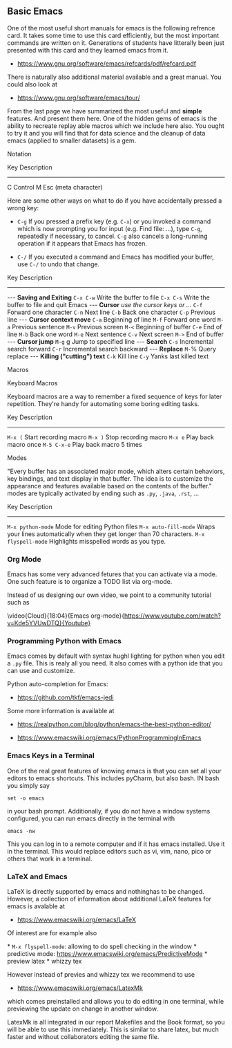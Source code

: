 Basic Emacs
-----------



One of the most useful short manuals for emacs is the following refrence
card. It takes some time to use this card efficiently, but the most
important commands are written on it. Generations of students have
litterally been just presented with this card and they learned emacs
from it.

-   <https://www.gnu.org/software/emacs/refcards/pdf/refcard.pdf>

There is naturally also additional material available and a great
manual. You could also look at

-   <https://www.gnu.org/software/emacs/tour/>

From the last page we have summarized the most useful and **simple**
features. And present them here. One of the hidden gems of emacs is the
ability to recreate replay able macros which we include here also. You
ought to try it and you will find that for data science and the cleanup
of data emacs (applied to smaller datasets) is a gem.

Notation

  Key   Description
  ----- ----------------------
  C     Control
  M     Esc (meta character)

Here are some other ways on what to do if you have accidentally pressed
a wrong key:

-   `C-g` If you pressed a prefix key (e.g. `C-x`) or you invoked a
    command which is now prompting you for input (e.g. Find file: ...),
    type `C-g`, repeatedly if necessary, to cancel. `C-g` also cancels a
    long-running operation if it appears that Emacs has frozen.

-   `C-/` If you executed a command and Emacs has modified your buffer,
    use `C-/` to undo that change.


  Key         Description
  ----------- -----------------------------------------
  ---         **Saving and Exiting**
  `C-x C-w`   Write the buffer to file
  `C-x C-s`   Write the buffer to file and quit Emacs
  ---         **Cursor** *use the cursor keys or ...*
  `C-f`       Forward one character
  `C-n`       Next line
  `C-b`       Back one character
  `C-p`       Previous line
   ---        **Cursor context move**
  `C-a`       Beginning of line
  `M-f`       Forward one word
  `M-a`       Previous sentence
  `M-v`       Previous screen
  `M-<`       Beginning of buffer
  `C-e`       End of line
  `M-b`       Back one word
  `M-e`       Next sentence
  `C-v`       Next screen
  `M->`       End of buffer
   ---        **Cursor jump**
  `M-g` g     Jump to specified line
   ---        **Search**
  `C-s`       Incremental search forward
  `C-r`       Incremental search backward
   ---        **Replace**
  `M-`%       Query replace
   ---        **Killing ("cutting") text**
  `C-k`       Kill line
  `C-y`       Yanks last killed text

Macros

Keyboard Macros

Keyboard macros are a way to remember a fixed sequence of keys for later
repetition. They're handy for automating some boring editing tasks.

  Key           Description
  ------------- -------------------------
  `M-x (`       Start recording macro
  `M-x )`       Stop recording macro
  `M-x e`       Play back macro once
  `M-5 C-x-e`   Play back macro 5 times

Modes

"Every buffer has an associated major mode, which alters certain
behaviors, key bindings, and text display in that buffer. The idea is to
customize the appearance and features available based on the contents of
the buffer." modes are typically activated by ending such as `.py`,
`.java`, `.rst`, ...

  Key                    Description
  ---------------------- -------------------------------------------------------------------------
  `M-x python-mode`      Mode for editing Python files
  `M-x auto-fill-mode`   Wraps your lines automatically when they get longer than 70 characters.
  `M-x flyspell-mode`    Highlights misspelled words as you type.

### Org Mode

Emacs has some very advanced fetures that you can activate via a mode.
One such feature is to organize a TODO list via org-mode.

Instead of us designing our own video, we point to a community tutorial
such as

\video{Cloud}{18:04}{Emacs org-mode}{https://www.youtube.com/watch?v=Kde5YVUwDTQ}{Youtube}
### Programming Python with Emacs

Emacs comes by default with syntax hughl lighting for python when you
edit a `.py` file. This is realy all you need. It also comes with a
python ide that you can use and customize.

Python auto-completion for Emacs:

-   <https://github.com/tkf/emacs-jedi>

Some more information is available at

-   <https://realpython.com/blog/python/emacs-the-best-python-editor/>

-   <https://www.emacswiki.org/emacs/PythonProgrammingInEmacs>

### Emacs Keys in a Terminal

One of the real great features of knowing emacs is that you can set all
your editors to emacs shortcuts. This includes pyCharm, but also bash.
IN bash you simply say

    set -o emacs

in your bash prompt. Additionally, if you do not have a window systems
configured, you can run emacs directly in the terminal with

    emacs -nw

This you can log in to a remote computer and if it has emacs installed.
Use it in the terminal. This would replace editors such as vi, vim,
nano, pico or others that work in a terminal.

### LaTeX and Emacs

LaTeX is directly supported by emacs and nothinghas to be changed.
However, a collection of information about additional LaTeX features for
emacs is avalable at

-   <https://www.emacswiki.org/emacs/LaTeX>

Of interest are for example also

\* `M-x flyspell-mode`: allowing to do spell checking in the window \*
predictive mode: https://www.emacswiki.org/emacs/PredictiveMode \*
preview latex \* whizzy tex

However instead of previes and whizzy tex we recommend to use

-   <https://www.emacswiki.org/emacs/LatexMk>

which comes preinstalled and allows you to do editing in one terminal,
while previewing the update on change in another window.

LatexMk is all integrated in our report Makefiles and the Book format,
so you will be able to use this immediately. This is similar to share
latex, but much faster and without collaborators editing the same file.
